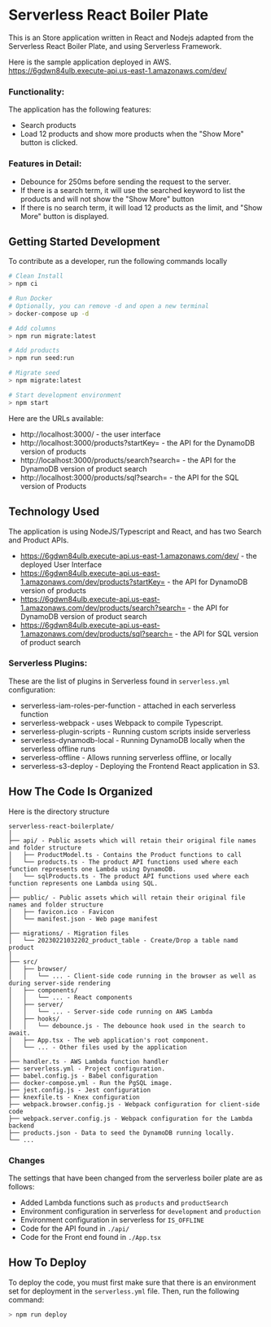 # Serverless React Boiler Plate

This is an Store application written in React and Nodejs adapted from the Serverless React Boiler Plate, and using Serverless Framework.

Here is the sample application deployed in AWS.
https://6gdwn84ulb.execute-api.us-east-1.amazonaws.com/dev/

### Functionality:
The application has the following features:
* Search products
* Load 12 products and show more products when the "Show More" button is clicked.

### Features in Detail:
* Debounce for 250ms before sending the request to the server.
* If there is a search term, it will use the searched keyword to list the products and will not show the "Show More" button
* If there is no search term, it will load 12 products as the limit, and "Show More" button is displayed.

## Getting Started Development

To contribute as a developer, run the following commands locally
```bash
# Clean Install
> npm ci

# Run Docker
# Optionally, you can remove -d and open a new terminal
> docker-compose up -d

# Add columns
> npm run migrate:latest

# Add products
> npm run seed:run

# Migrate seed
> npm migrate:latest

# Start development environment
> npm start
```

Here are the URLs available:
* http://localhost:3000/ - the user interface
* http://localhost:3000/products?startKey= - the API for the DynamoDB version of products
* http://localhost:3000/products/search?search= - the API for the DynamoDB version of product search
* http://localhost:3000/products/sql?search= - the API for the SQL version of Products 

## Technology Used

The application is using NodeJS/Typescript and React, and has two Search and Product APIs.

* https://6gdwn84ulb.execute-api.us-east-1.amazonaws.com/dev/ - the deployed User Interface
* https://6gdwn84ulb.execute-api.us-east-1.amazonaws.com/dev/products?startKey=<number> - the API for DynamoDB version of products
* https://6gdwn84ulb.execute-api.us-east-1.amazonaws.com/dev/products/search?search=<string> - the API for DynamoDB version of product search
* https://6gdwn84ulb.execute-api.us-east-1.amazonaws.com/dev/products/sql?search=<string> - the API for SQL version of product search

### Serverless Plugins:

These are the list of plugins in Serverless found in  `serverless.yml` configuration:
  - serverless-iam-roles-per-function - attached in each serverless function
  - serverless-webpack - uses Webpack to compile Typescript.
  - serverless-plugin-scripts - Running custom scripts inside serverless
  - serverless-dynamodb-local - Running DynamoDB locally when the serverless offline runs 
  - serverless-offline - Allows running serverless offline, or locally
  - serverless-s3-deploy - Deploying the Frontend React application in S3.

## How The Code Is Organized

Here is the directory structure
```
serverless-react-boilerplate/
│
├── api/ - Public assets which will retain their original file names and folder structure
│   ├── ProductModel.ts - Contains the Product functions to call
│   └── products.ts - The product API functions used where each function represents one Lambda using DynamoDB.
│   └── sqlProducts.ts - The product API functions used where each function represents one Lambda using SQL.
│
├── public/ - Public assets which will retain their original file names and folder structure
│   ├── favicon.ico - Favicon
│   └── manifest.json - Web page manifest
│
├── migrations/ - Migration files
│   └── 20230221032202_product_table - Create/Drop a table namd product
│
├── src/
│   ├── browser/
│   │   └── ... - Client-side code running in the browser as well as during server-side rendering
│   ├── components/
│   │   └── ... - React components
│   ├── server/
│   │   └── ... - Server-side code running on AWS Lambda
│   ├── hooks/
│   │   └── debounce.js - The debounce hook used in the search to await.
│   ├── App.tsx - The web application's root component.
│   └── ... - Other files used by the application
│
├── handler.ts - AWS Lambda function handler
├── serverless.yml - Project configuration. 
├── babel.config.js - Babel configuration
├── docker-compose.yml - Run the PgSQL image.
├── jest.config.js - Jest configuration
├── knexfile.ts - Knex configuration
├── webpack.browser.config.js - Webpack configuration for client-side code
├── webpack.server.config.js - Webpack configuration for the Lambda backend
├── products.json - Data to seed the DynamoDB running locally.
└── ...
```

### Changes 

The settings that have been changed from the serverless boiler plate are as follows:
* Added Lambda functions such as `products` and `productSearch`
* Environment configuration in serverless for `development` and `production`
* Environment configuration in serverless for `IS_OFFLINE`
* Code for the API found in `./api/`
* Code for the Front end found in `./App.tsx`

## How To Deploy

To deploy the code, you must first make sure that there is an environment set for deployment in the `serverless.yml` file. Then, run the following command:

```bash
> npm run deploy
```
